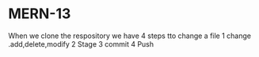 # MERN-13
When we clone the respository we have 4 steps tto change a file
1 change
.add,delete,modify
2 Stage
3 commit 
4 Push 
